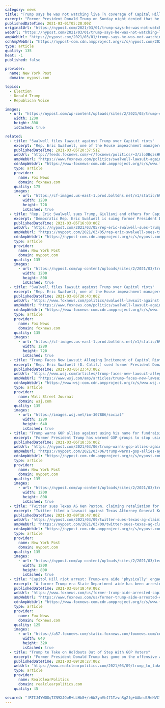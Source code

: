 ```yaml
---
category: news
title: "Trump says he was not watching live TV coverage of Capital Hill riot"
excerpt: "Former President Donald Trump on Sunday night denied that he was watching live television coverage of the deadly Capitol Hill riot. Trump was responding to a Washington Post story that claimed he"
publishedDateTime: 2021-03-01T05:28:00Z
originalUrl: "https://nypost.com/2021/03/01/trump-says-he-was-not-watching-live-tv-coverage-of-capital-hill-riot/"
webUrl: "https://nypost.com/2021/03/01/trump-says-he-was-not-watching-live-tv-coverage-of-capital-hill-riot/"
ampWebUrl: "https://nypost.com/2021/03/01/trump-says-he-was-not-watching-live-tv-coverage-of-capital-hill-riot/amp/"
cdnAmpWebUrl: "https://nypost-com.cdn.ampproject.org/c/s/nypost.com/2021/03/01/trump-says-he-was-not-watching-live-tv-coverage-of-capital-hill-riot/amp/"
type: article
quality: 135
heat: -1
published: false

provider:
  name: New York Post
  domain: nypost.com

topics:
  - Election
  - Donald Trump
  - Republican Voice

images:
  - url: "https://nypost.com/wp-content/uploads/sites/2/2021/03/trump-cpac.jpg?quality=90&strip=all&w=1200"
    width: 1200
    height: 800
    isCached: true

related:
  - title: "Swalwell files lawsuit against Trump over Capitol riots"
    excerpt: "Rep. Eric Swalwell, one of the House impeachment managers, filed a lawsuit against former President Trump saying he must be held financially responsible for destruction on Jan. 6 when a pro-Trump mob stormed the Capitol."
    publishedDateTime: 2021-03-05T20:37:51Z
    webUrl: "http://feeds.foxnews.com/~r/foxnews/politics/~3/zloDBq5sHQk/swalwell-lawsuit-against-trump-republicans-capitol-riots"
    ampWebUrl: "https://www.foxnews.com/politics/swalwell-lawsuit-against-trump-republicans-capitol-riots.amp"
    cdnAmpWebUrl: "https://www-foxnews-com.cdn.ampproject.org/c/s/www.foxnews.com/politics/swalwell-lawsuit-against-trump-republicans-capitol-riots.amp"
    type: article
    provider:
      name: Fox News
      domain: foxnews.com
    quality: 175
    images:
      - url: "https://cf-images.us-east-1.prod.boltdns.net/v1/static/694940094001/bc4e6da5-3c10-4062-a7aa-5b61dd7b3a97/34ddb130-8200-47fc-b4bd-3d32c1cb6d83/1280x720/match/image.jpg"
        width: 1280
        height: 720
        isCached: true
  - title: "Rep. Eric Swalwell sues Trump, Giuliani and others for Capitol riot"
    excerpt: "Democratic Rep. Eric Swalwell is suing former President Donald Trump, his son Donald Trump Jr., Rudy Giuliani and Rep. Mo Brooks, claiming they incited the Jan. 6 Capitol riot and violated civil"
    publishedDateTime: 2021-03-05T16:00:00Z
    webUrl: "https://nypost.com/2021/03/05/rep-eric-swalwell-sues-trump-giuliani-for-capitol-riot/"
    ampWebUrl: "https://nypost.com/2021/03/05/rep-eric-swalwell-sues-trump-giuliani-for-capitol-riot/amp/"
    cdnAmpWebUrl: "https://nypost-com.cdn.ampproject.org/c/s/nypost.com/2021/03/05/rep-eric-swalwell-sues-trump-giuliani-for-capitol-riot/amp/"
    type: article
    provider:
      name: New York Post
      domain: nypost.com
    quality: 135
    images:
      - url: "https://nypost.com/wp-content/uploads/sites/2/2021/03/trump-swal-rudy.jpg?quality=90&strip=all&w=1200"
        width: 1200
        height: 800
        isCached: true
  - title: "Swalwell files lawsuit against Trump over Capitol riots"
    excerpt: "Rep. Eric Swalwell, one of the House impeachment managers, filed a lawsuit against former President Trump saying he must be held financially responsible for destruction on Jan. 6 when a pro-Trump mob stormed the Capitol."
    publishedDateTime: 2021-03-05T20:43:00Z
    webUrl: "https://www.foxnews.com/politics/swalwell-lawsuit-against-trump-republicans-capitol-riots"
    ampWebUrl: "https://www.foxnews.com/politics/swalwell-lawsuit-against-trump-republicans-capitol-riots.amp"
    cdnAmpWebUrl: "https://www-foxnews-com.cdn.ampproject.org/c/s/www.foxnews.com/politics/swalwell-lawsuit-against-trump-republicans-capitol-riots.amp"
    type: article
    provider:
      name: Fox News
      domain: foxnews.com
    quality: 135
    images:
      - url: "https://cf-images.us-east-1.prod.boltdns.net/v1/static/694940094001/bc4e6da5-3c10-4062-a7aa-5b61dd7b3a97/34ddb130-8200-47fc-b4bd-3d32c1cb6d83/1280x720/match/image.jpg"
        width: 1280
        height: 720
        isCached: true
  - title: "Trump Faces New Lawsuit Alleging Incitement of Capitol Riot"
    excerpt: "Rep. Eric Swalwell (D. Calif.) sued former President Donald Trump, Donald Trump Jr., Rudy Giuliani and Rep. Mo Brooks (R., Ala.) on allegations they conspired to incite the Capitol riot on Jan. 6."
    publishedDateTime: 2021-03-05T23:43:00Z
    webUrl: "https://www.wsj.com/articles/trump-faces-new-lawsuit-alleging-incitement-of-capitol-riot-11614965456"
    ampWebUrl: "https://www.wsj.com/amp/articles/trump-faces-new-lawsuit-alleging-incitement-of-capitol-riot-11614965456"
    cdnAmpWebUrl: "https://www-wsj-com.cdn.ampproject.org/c/s/www.wsj.com/amp/articles/trump-faces-new-lawsuit-alleging-incitement-of-capitol-riot-11614965456"
    type: article
    provider:
      name: Wall Street Journal
      domain: wsj.com
    quality: 135
    images:
      - url: "https://images.wsj.net/im-307886/social"
        width: 1280
        height: 640
        isCached: true
  - title: "Trump warns GOP allies against using his name for fundraising"
    excerpt: "Former President Trump has warned GOP groups to stop using his name and likeness for fundraising, a source confirmed to The Post. Trump’s attorneys fired off a letter Friday to the"
    publishedDateTime: 2021-03-06T18:36:00Z
    webUrl: "https://nypost.com/2021/03/06/trump-warns-gop-allies-against-using-his-name-for-fundraising/"
    ampWebUrl: "https://nypost.com/2021/03/06/trump-warns-gop-allies-against-using-his-name-for-fundraising/amp/"
    cdnAmpWebUrl: "https://nypost-com.cdn.ampproject.org/c/s/nypost.com/2021/03/06/trump-warns-gop-allies-against-using-his-name-for-fundraising/amp/"
    type: article
    provider:
      name: New York Post
      domain: nypost.com
    quality: 135
    images:
      - url: "https://nypost.com/wp-content/uploads/sites/2/2021/03/trump-3.jpg?quality=90&strip=all&w=1200"
        width: 1200
        height: 800
        isCached: true
  - title: "Twitter sues Texas AG Ken Paxton, claiming retaliation for Trump ban"
    excerpt: "Twitter filed a lawsuit against Texas Attorney General Ken Paxton, claiming the Republican used his office to retaliate against it for banning the account of former President Donald Trump"
    publishedDateTime: 2021-03-09T18:47:00Z
    webUrl: "https://nypost.com/2021/03/09/twitter-sues-texas-ag-claiming-retaliation-for-trump-ban/"
    ampWebUrl: "https://nypost.com/2021/03/09/twitter-sues-texas-ag-claiming-retaliation-for-trump-ban/amp/"
    cdnAmpWebUrl: "https://nypost-com.cdn.ampproject.org/c/s/nypost.com/2021/03/09/twitter-sues-texas-ag-claiming-retaliation-for-trump-ban/amp/"
    type: article
    provider:
      name: New York Post
      domain: nypost.com
    quality: 135
    images:
      - url: "https://nypost.com/wp-content/uploads/sites/2/2021/03/texas-ken-paxton-003.jpg?quality=90&strip=all&w=1200"
        width: 1200
        height: 800
        isCached: true
  - title: "Capitol Hill riot arrest: Trump-era aide 'physically' engaged police during chaos, FBI says"
    excerpt: "A former Trump-era State Department aide has been arrested in connection to the Capitol Hill riot, the FBI confirmed to Fox News on Friday."
    publishedDateTime: 2021-03-05T18:49:00Z
    webUrl: "https://www.foxnews.com/us/former-trump-aide-arrested-capitol-hill-riot-fbi-says"
    ampWebUrl: "https://www.foxnews.com/us/former-trump-aide-arrested-capitol-hill-riot-fbi-says.amp"
    cdnAmpWebUrl: "https://www-foxnews-com.cdn.ampproject.org/c/s/www.foxnews.com/us/former-trump-aide-arrested-capitol-hill-riot-fbi-says.amp"
    type: article
    provider:
      name: Fox News
      domain: foxnews.com
    quality: 125
    images:
      - url: "https://a57.foxnews.com/static.foxnews.com/foxnews.com/content/uploads/2021/03/640/320/MAGA-FBI.jpg?ve=1&tl=1"
        width: 640
        height: 320
        isCached: true
  - title: "Trump to Take on Holdouts Out of Step With GOP Voters"
    excerpt: "Former President Donald Trump has gone on the offensive against the GOP establishment. But will he strike a deathblow during the midterms? Read Full Article »"
    publishedDateTime: 2021-03-09T20:27:00Z
    webUrl: "https://www.realclearpolitics.com/2021/03/09/trump_to_take_on_holdouts_out_of_step_with_gop_voters_537844.html#!"
    type: article
    provider:
      name: RealClearPolitics
      domain: realclearpolitics.com
    quality: 45

secured: "fRTIJ4YWOOqTZN9XJOoR+LLHb8+/e6WZynVh471TzvnRgZfg+AAbndt9eNVCtyKDSrbXODip5906aXUNZa1gen+ot7SoUTyX07aHRQxGS5IA6UmsildrN3eqmM7Q0+dlYDzQUq7L3rgn/lXPwloxgcrRVV1l7pW/+T5gMNWT1cDKgWHHttzFuMCkG4PtRMbluAft0UdAp4FSQ40MB7efzFTnkJftGjMMNwFx0CKOYH6/NH8yXlM3GFMB/zpEXlsW4yFspM+XotHRJ4WpQxrLIeKSviL6FR1RGl6o1C2HGqVU4fUMwHhTx4pgPaXtHPhQYh4AEAkxdWkF5umXuKr6QGFErc8VEpvYZlN+BSsFWFM=;vO89g8Ksvm5xilqLbx+9Vg=="
---
```


